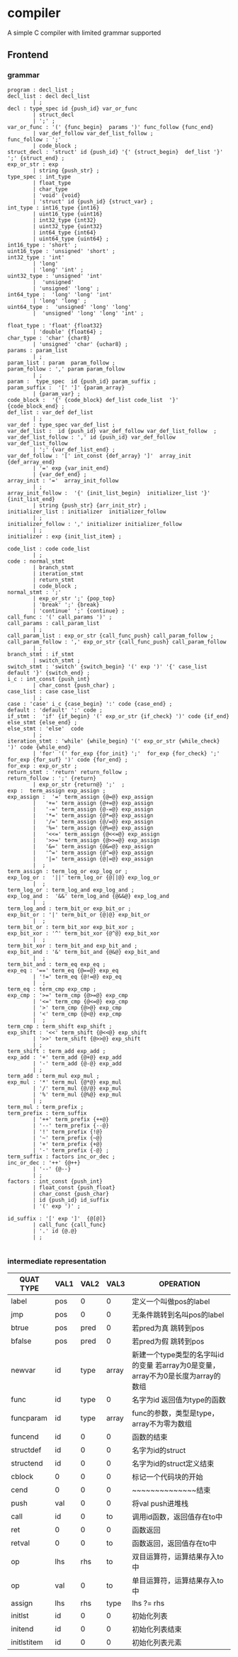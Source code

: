 # compiler

A simple C compiler with limited grammar supported


## Frontend 

### grammar
```
program : decl_list ;
decl_list : decl decl_list
        | ;
decl : type_spec id {push_id} var_or_func 
        | struct_decl 
        | ';' ;
var_or_func : '(' {func_begin}  params ')' func_follow {func_end}
        | var_def_follow var_def_list_follow ;
func_follow : ';' 
        | code_block ;
struct_decl : 'struct' id {push_id} '{' {struct_begin}  def_list '}' ';' {struct_end} ; 
exp_or_str : exp  
        | string {push_str} ;
type_spec : int_type 
        | float_type 
        | char_type 
        | 'void' {void} 
        | 'struct' id {push_id} {struct_var} ;
int_type : int16_type {int16}
        | uint16_type {uint16}
        | int32_type {int32}
        | uint32_type {uint32}
        | int64_type {int64}
        | uint64_type {uint64} ;
int16_type : 'short' ;
uint16_type : 'unsigned' 'short' ;
int32_type : 'int' 
        | 'long' 
        | 'long' 'int' ;
uint32_type : 'unsigned' 'int' 
        |  'unsigned' 
        | 'unsigned' 'long' ;
int64_type :  'long' 'long' 'int' 
        | 'long' 'long' ;
uint64_type :  'unsigned' 'long' 'long' 
        |  'unsigned' 'long' 'long' 'int' ;

float_type : 'float' {float32}
        | 'double' {float64} ;
char_type : 'char' {char8}
        | 'unsigned' 'char' {uchar8} ;
params : param_list 
        | ;
param_list : param  param_follow ;
param_follow : ',' param param_follow 
        | ;
param :  type_spec  id {push_id} param_suffix ;
param_suffix :  '[' ']' {param_array}
        | {param_var} ;
code_block :  '{' {code_block} def_list code_list  '}' {code_block_end} ;
def_list : var_def def_list 
        | ;
var_def : type_spec var_def_list ;
var_def_list :  id {push_id} var_def_follow var_def_list_follow  ;
var_def_list_follow : ',' id {push_id} var_def_follow  var_def_list_follow 
        | ';' {var_def_list_end} ;
var_def_follow : '[' int_const {def_array} ']'  array_init {def_array_end}
        | '=' exp {var_init_end}
        | {var_def_end} ;
array_init : '='  array_init_follow  
        | ;
array_init_follow :  '{' {init_list_begin}  initializer_list '}' {init_list_end}
        | string {push_str} {arr_init_str} ;
initializer_list : initializer  initializer_follow 
        | ;
initializer_follow : ',' initializer initializer_follow 
        | ;
initializer : exp {init_list_item} ;

code_list : code code_list 
        | ;
code : normal_stmt 
        | branch_stmt 
        | iteration_stmt 
        | return_stmt 
        | code_block ;
normal_stmt : ';' 
        | exp_or_str ';' {pop_top}
        | 'break' ';' {break}
        | 'continue' ';' {continue} ;
call_func : '(' call_params ')' ;
call_params : call_param_list 
        | ;
call_param_list : exp_or_str {call_func_push} call_param_follow ;
call_param_follow : ',' exp_or_str {call_func_push} call_param_follow 
        | ;
branch_stmt : if_stmt
        | switch_stmt ;
switch_stmt : 'switch' {switch_begin} '(' exp ')' '{' case_list default '}' {switch_end} ;
i_c : int_const {push_int}
        | char_const {push_char} ;
case_list : case case_list 
        | ;
case : 'case' i_c {case_begin} ':' code {case_end} ;
default : 'default' ':' code ;
if_stmt :  'if' {if_begin} '(' exp_or_str {if_check} ')' code {if_end} else_stmt {else_end} ;
else_stmt : 'else'  code
        | ;
iteration_stmt : 'while' {while_begin} '(' exp_or_str {while_check} ')' code {while_end} 
        | 'for' '(' for_exp {for_init} ';'  for_exp {for_check} ';' for_exp {for_suf} ')' code {for_end} ;
for_exp : exp_or_str ; 
return_stmt : 'return' return_follow ;
return_follow : ';' {return} 
        | exp_or_str {return@} ';'  ;
exp	:  term_assign exp_assign ;
exp_assign :  '=' term_assign {@=@} exp_assign 
        |   '+=' term_assign {@+=@} exp_assign 
        |   '-=' term_assign {@-=@} exp_assign 
        |   '*=' term_assign {@*=@} exp_assign 
        |   '/=' term_assign {@/=@} exp_assign 
        |   '%=' term_assign {@%=@} exp_assign 
        |   '<<=' term_assign {@<<=@} exp_assign 
        |   '>>=' term_assign {@>>=@} exp_assign 
        |   '&=' term_assign {@&=@} exp_assign 
        |   '^=' term_assign {@^=@} exp_assign 
        |   '|=' term_assign {@|=@} exp_assign 
        |  ;
term_assign : term_log_or exp_log_or ;
exp_log_or :  '||' term_log_or {@||@} exp_log_or 
        |  ;
term_log_or : term_log_and exp_log_and ;
exp_log_and :  '&&' term_log_and {@&&@} exp_log_and 
        |  ;
term_log_and : term_bit_or exp_bit_or ;
exp_bit_or : '|' term_bit_or {@|@} exp_bit_or 
        |  ;
term_bit_or : term_bit_xor exp_bit_xor ;
exp_bit_xor : '^' term_bit_xor {@^@} exp_bit_xor 
        |  ;
term_bit_xor : term_bit_and exp_bit_and ;
exp_bit_and : '&' term_bit_and {@&@} exp_bit_and 
        |  ;
term_bit_and : term_eq exp_eq ;
exp_eq : '==' term_eq {@==@} exp_eq 
        | '!=' term_eq {@!=@} exp_eq 
        |  ;
term_eq : term_cmp exp_cmp ;
exp_cmp : '>=' term_cmp {@>=@} exp_cmp 
        | '<=' term_cmp {@<=@} exp_cmp 
        | '>' term_cmp {@>@} exp_cmp 
        | '<' term_cmp {@<@} exp_cmp 
        |  ;
term_cmp : term_shift exp_shift ;
exp_shift : '<<' term_shift {@<<@} exp_shift 
        | '>>' term_shift {@>>@} exp_shift
        | ;
term_shift : term_add exp_add ;
exp_add : '+' term_add {@+@} exp_add 
        | '-' term_add {@-@} exp_add 
        | ;
term_add : term_mul exp_mul ;
exp_mul : '*' term_mul {@*@} exp_mul 
        | '/' term_mul {@/@} exp_mul 
        | '%' term_mul {@%@} exp_mul 
        | ;
term_mul : term_prefix ;
term_prefix : term_suffix 
        | '++' term_prefix {++@}
        | '--' term_prefix {--@}
        | '!' term_prefix {!@}
        | '~' term_prefix {~@}
        | '+' term_prefix {+@}
        | '-' term_prefix {-@} ;
term_suffix : factors inc_or_dec ;
inc_or_dec : '++' {@++} 
        | '--' {@--}
        | ;
factors : int_const {push_int}
        | float_const {push_float}
        | char_const {push_char}
        | id {push_id} id_suffix
        | '(' exp ')' ;

id_suffix : '[' exp ']'  {@[@]} 
        | call_func {call_func} 
        | '.' id {@.@} 
        | ;


```

### intermediate representation 
|QUAT TYPE | VAL1 | VAL2 | VAL3 | OPERATION|
|----------|------|------|------|----------|
|label | pos | 0 | 0|定义一个叫做pos的label|
|jmp | pos| 0 | 0|无条件跳转到名叫pos的label|
|btrue | pos| pred | 0|若pred为真 跳转到pos|
|bfalse | pos| pred | 0|若pred为假 跳转到pos|
|newvar | id | type | array |新建一个type类型的名字叫id的变量 若array为0是变量，array不为0是长度为array的数组|
|func | id | type | 0|名字为id 返回值为type的函数|
|funcparam | id | type | array|  func的参数，类型是type，array不为零为数组|
|funcend | id | 0| 0 | 函数的结束|
|structdef | id | 0 | 0 |    名字为id的struct|
|structend| id |  0 | 0   |   名字为id的struct定义结束 |
|cblock | 0 |  0  |   0|  标记一个代码块的开始|
|cend | 0 | 0  |  0|      ~~~~~~~~~~~~~~结束|        
|push | val | 0 |0  |     将val push进堆栈|
|call | id | 0 | to   |  调用id函数，返回值存在to中|
|ret| 0 | 0 |0 |   函数返回|
|retval| 0| 0 |to |  函数返回，返回值存在to中|
|op | lhs| rhs| to | 双目运算符，运算结果存入to中|
|op | val| 0| to |单目运算符，运算结果存入to中|
|assign | lhs| rhs| type | lhs ?= rhs  |
|initlst|id|0|0 |  初始化列表|
|initend|id|0|0| 初始化列表结束|
|initlstitem | id | 0 |0 | 初始化列表元素|